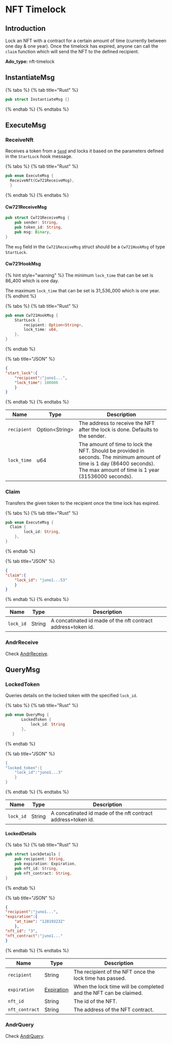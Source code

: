 # NFT Timelock

## Introduction

Lock an NFT with a contract for a certain amount of time (currently between one day & one year). Once the timelock has expired, anyone can call the `claim` function which will send the NFT to the defined recipient.&#x20;

**Ado\_type:** nft-timelock

## InstantiateMsg

{% tabs %}
{% tab title="Rust" %}
```rust
pub struct InstantiateMsg {}
```
{% endtab %}
{% endtabs %}

## ExecuteMsg

### ReceiveNft

Receives a token from a [`Send`](andromeda-digital-object.md#sendnft) and locks it based on the parameters defined in the `StartLock` hook message.

{% tabs %}
{% tab title="Rust" %}
```rust
pub enum ExecuteMsg {
  ReceiveNft(Cw721ReceiveMsg),
  }
```
{% endtab %}
{% endtabs %}

#### Cw721ReceiveMsg

```rust
pub struct Cw721ReceiveMsg {
    pub sender: String,
    pub token_id: String,
    pub msg: Binary,
}
```

The `msg` field in the `Cw721ReceiveMsg` struct should be a `Cw721HookMsg` of type `StartLock`.

#### Cw721HookMsg

{% hint style="warning" %}
The minimum `lock_time` that can be set is 86\_400 which is one day.

The maximum `lock_time` that can be set is 31\_536\_000 which is one year.
{% endhint %}

{% tabs %}
{% tab title="Rust" %}
```rust
pub enum Cw721HookMsg {
    StartLock {
        recipient: Option<String>,
        lock_time: u64,
    },
}
```
{% endtab %}

{% tab title="JSON" %}
```json
{
"start_lock":{
    "recipient":"juno1...",
    "lock_time": 100000
    }
}
```
{% endtab %}
{% endtabs %}

| Name        | Type            | Description                                                                                                                                                                  |
| ----------- | --------------- | ---------------------------------------------------------------------------------------------------------------------------------------------------------------------------- |
| `recipient` | Option\<String> | The address to receive the NFT after the lock is done. Defaults to the sender.                                                                                               |
| `lock_time` | u64             | The amount of time to lock the NFT. Should be provided in seconds. The minimum amount of time is 1 day (86400 seconds). The max amount of time is 1 year (31536000 seconds). |

### Claim

Transfers the given token to the recipient once the time lock has expired.

{% tabs %}
{% tab title="Rust" %}
```rust
pub enum ExecuteMsg {
  Claim {
        lock_id: String,
    },
}
```
{% endtab %}

{% tab title="JSON" %}
```json
{
"claim":{
    "lock_id": "juno1...53"
    }
}
```
{% endtab %}
{% endtabs %}

| Name      | Type   | Description                                                  |
| --------- | ------ | ------------------------------------------------------------ |
| `lock_id` | String | A concatinated id made of the nft contract address+token id. |

### AndrReceive

Check [AndrReceive](../platform-and-framework/ado\_base.md#andrrecieve).

## QueryMsg

### LockedToken

Queries details on the locked token with the specified `lock_id`.

{% tabs %}
{% tab title="Rust" %}
```rust
pub enum QueryMsg {
       LockedToken {
           lock_id: String 
       },
   }
```
{% endtab %}

{% tab title="JSON" %}
```rust
{
"locked_token":{
    "lock_id":"juno1...3"
    }
}
```
{% endtab %}
{% endtabs %}

| Name      | Type   | Description                                                  |
| --------- | ------ | ------------------------------------------------------------ |
| `lock_id` | String | A concatinated id made of the nft contract address+token id. |

#### LockedDetails

{% tabs %}
{% tab title="Rust" %}
```rust
pub struct LockDetails {
    pub recipient: String,
    pub expiration: Expiration,
    pub nft_id: String,
    pub nft_contract: String,
}
```
{% endtab %}

{% tab title="JSON" %}
```json
{
"recipient":"juno1...",
"expiration":{
    "at_time": "128193232"
    },
"nft_id": "3",
"nft_contract":"juno1..."
}
```
{% endtab %}
{% endtabs %}

| Name           | Type                                                               | Description                                                      |
| -------------- | ------------------------------------------------------------------ | ---------------------------------------------------------------- |
| `recipient`    | String                                                             | The recipient of the NFT once the lock time has passed.          |
| `expiration`   | [Expiration](../platform-and-framework/common-types/expiration.md) | When the lock time will be completed and the NFT can be claimed. |
| `nft_id`       | String                                                             | The id of the NFT.                                               |
| `nft_contract` | String                                                             | The address of the NFT contract.                                 |

### AndrQuery

Check [AndrQuery](../platform-and-framework/ado\_base.md#andrquery).
